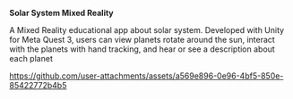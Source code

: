 **Solar System Mixed Reality**

A Mixed Reality educational app about solar system. Developed with Unity for Meta Quest 3, users can view planets rotate around the sun, interact with the planets with hand tracking, and hear or see a description about each planet


https://github.com/user-attachments/assets/a569e896-0e96-4bf5-850e-85422772b4b5

